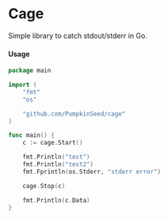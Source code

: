 # Cage

Simple library to catch stdout/stderr in Go.

#### Usage

```go
package main

import (
    "fmt"
    "os"

    "github.com/PumpkinSeed/cage"
)

func main() {
    c := cage.Start()

	fmt.Println("test")
	fmt.Println("test2")
	fmt.Fprintln(os.Stderr, "stderr error")

	cage.Stop(c)

	fmt.Println(c.Data)
}
```

